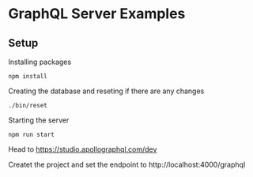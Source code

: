 
# GraphQL Server Examples

## Setup

Installing packages 
```
npm install
```

Creating the database and reseting if there are any changes 
```
./bin/reset
```

Starting the server
```
npm run start 
``` 

Head to https://studio.apollographql.com/dev 

Createt the project and set the endpoint to http://localhost:4000/graphql
